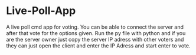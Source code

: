 # Live-Poll-App
A live poll cmd app for voting. You can be able to connect the server and after that vote for the options given.
Run the py file with python and if you are the server owner just copy the server IP adress with other voters and they can just open the client and enter the IP Adress and start enter to vote.
